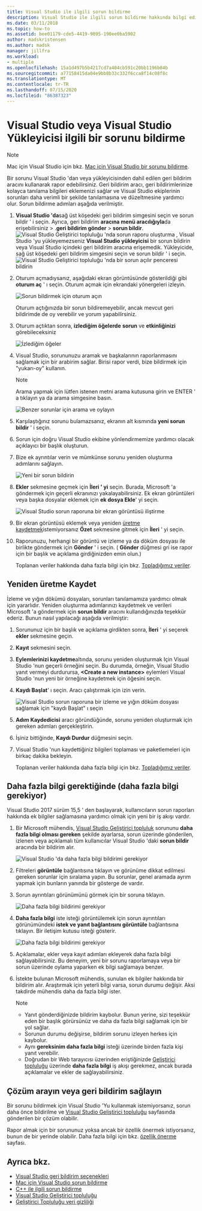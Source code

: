 ```yaml
---
title: Visual Studio ile ilgili sorun bildirme
description: Visual Studio ile ilgili sorun bildirme hakkında bilgi edinin
ms.date: 03/11/2018
ms.topic: how-to
ms.assetid: bee01179-cde5-4419-9095-190ee0ba5902
author: madskristensen
ms.author: madsk
manager: jillfra
ms.workload:
- multiple
ms.openlocfilehash: 15a1d497b5b4217cd7a404cb591c20bb1196b04b
ms.sourcegitcommit: a77158415da04e9bb8b33c332f6cca8f14c08f8c
ms.translationtype: MT
ms.contentlocale: tr-TR
ms.lasthandoff: 07/15/2020
ms.locfileid: "86387323"
---
```

# <a name="how-to-report-a-problem-with-visual-studio-or-visual-studio-installer"></a>Visual Studio veya Visual Studio Yükleyicisi ilgili bir sorunu bildirme

> [!NOTE]
> Mac için Visual Studio için bkz. [Mac için Visual Studio bir sorunu bildirme](/visualstudio/mac/report-a-problem).

Bir sorunu Visual Studio 'dan veya yükleyicisinden dahil edilen geri bildirim aracını kullanarak rapor edebilirsiniz. Geri bildirim aracı, geri bildirimlerinize kolayca tanılama bilgileri eklemenizi sağlar ve Visual Studio ekiplerinin sorunları daha verimli bir şekilde tanılamasına ve düzeltmesine yardımcı olur. Sorun bildirme adımları aşağıda verilmiştir.

1. **Visual Studio 'da**sağ üst köşedeki geri bildirim simgesini seçin ve sorun bildir ' i seçin. Ayrıca, geri bildirim **aracına menü aracılığıyla**da erişebilirsiniz  >  .**geri bildirim gönder**  >  **sorun bildir**.
![Visual Studio Geliştirici topluluğu 'nda sorun raporu oluşturma ](media/vsfeedbackentry.png) , Visual Studio 'yu yükleyemezseniz **Visual Studio yükleyicisi** bir sorun bildirin veya Visual Studio içindeki geri bildirim aracına erişemedik.  Yükleyicide, sağ üst köşedeki geri bildirim simgesini seçin ve sorun bildir ' i seçin.
![Visual Studio Geliştirici topluluğu 'nda bir sorun açılır penceresi bildirin](media/installer.png)

1. Oturum açmadıysanız, aşağıdaki ekran görüntüsünde gösterildiği gibi **oturum aç** ' ı seçin. Oturum açmak için ekrandaki yönergeleri izleyin.

   ![Sorun bildirmek için oturum açın](../ide/media/sign-in-new-ux.png)

   Oturum açtığınızda bir sorun bildiremeyebilir, ancak mevcut geri bildirimde de oy verebilir ve yorum yapabilirsiniz.

1. Oturum açtıktan sonra, **izlediğim öğelerde** **sorun** ve **etkinliğinizi** görebileceksiniz

   ![İzlediğim öğeler](../ide/media/items-i-follow.png)

1. Visual Studio, sorununuzu aramak ve başkalarının raporlanmasını sağlamak için bir arabirim sağlar. Birisi rapor verdi, bize bildirmek için "yukarı-oy" kullanın.
   > [!NOTE]
   > Arama yapmak için lütfen istenen metni arama kutusuna girin ve ENTER ' a tıklayın ya da arama simgesine basın.

   ![Benzer sorunlar için arama ve oylayın](../ide/media/search-and-vote.png)

1. Karşılaştığınız sorunu bulamazsanız, ekranın alt kısmında **yeni sorun bildir** ' i seçin.

1. Sorun için doğru Visual Studio ekibine yönlendirmemize yardımcı olacak açıklayıcı bir başlık oluşturun.

1. Bize ek ayrıntılar verin ve mümkünse sorunu yeniden oluşturma adımlarını sağlayın.

   ![Yeni bir sorun bildirin](../ide/media/report-new-problem.png)

1. **Ekler** sekmesine geçmek için **İleri ' yi** seçin. Burada, Microsoft 'a göndermek için geçerli ekranınızı yakalayabilirsiniz. Ek ekran görüntüleri veya başka dosyalar eklemek için **ek dosya Ekle**' yi seçin.

   ![Visual Studio sorun raporuna bir ekran görüntüsü iliştirme](media/report-a-problem-screenshot.png)

1. Bir ekran görüntüsü eklemek veya yeniden [üretme kaydetmek](#record-a-repro)istemiyorsanız **Özet** sekmesine gitmek için **İleri** ' yi seçin.

1. Raporunuzu, herhangi bir görüntü ve izleme ya da döküm dosyası ile birlikte göndermek için **Gönder** ' i seçin. ( **Gönder** düğmesi gri ise rapor için bir başlık ve açıklama girdiğinizden emin olun.)

   Toplanan veriler hakkında daha fazla bilgi için bkz. [Topladığımız veriler](developer-community-privacy.md#data-we-collect).

## <a name="record-a-repro"></a>Yeniden üretme Kaydet

İzleme ve yığın dökümü dosyaları, sorunları tanılamamıza yardımcı olmak için yararlıdır. Yeniden oluşturma adımlarınızı kaydetmek ve verileri Microsoft 'a göndermek için **sorun bildir** aracını kullandığınızda teşekkür ederiz. Bunun nasıl yapılacağı aşağıda verilmiştir:

1. Sorununuz için bir başlık ve açıklama girdikten sonra, **İleri** ' yi seçerek **ekler** sekmesine geçin.

1. **Kayıt** sekmesini seçin.

1. **Eylemlerinizi kaydetme**altında, sorunu yeniden oluşturmak Için Visual Studio 'nun geçerli örneğini seçin. Bu durumda, örneğin, Visual Studio yanıt vermeyi durdurursa, **\<Create a new instance>** eylemleri Visual Studio 'nun yeni bir örneğine kaydetmek için öğesini seçin.

1. **Kaydı Başlat**' ı seçin. Aracı çalıştırmak için izin verin.

   ![Visual Studio sorun raporuna bir izleme ve yığın döküm dosyası sağlamak için "kaydı Başlat" ı seçin](../ide/media/record-dialog-box.png)

1. **Adım Kaydedicisi** aracı göründüğünde, sorunu yeniden oluşturmak için gereken adımları gerçekleştirin.

1. İşiniz bittiğinde, **Kaydı Durdur** düğmesini seçin.

1. Visual Studio 'nun kaydettiğiniz bilgileri toplaması ve paketlemeleri için birkaç dakika bekleyin.

   Toplanan veriler hakkında daha fazla bilgi için bkz. [Topladığımız veriler](developer-community-privacy.md#data-we-collect).

## <a name="when-further-information-is-needed-need-more-info"></a>Daha fazla bilgi gerektiğinde (daha fazla bilgi gerekiyor)

Visual Studio 2017 sürüm 15,5 ' den başlayarak, kullanıcıların sorun raporları hakkında ek bilgiler sağlamasına yardımcı olmak için yeni bir iş akışı vardır.

1. Bir Microsoft mühendis, [Visual Studio Geliştirici topluluk](https://developercommunity.visualstudio.com/) sorununu **daha fazla bilgi olması gereken** şekilde ayarlarsa, sorun üzerinde gönderilen, izlenen veya açıklamalı tüm kullanıcılar Visual Studio 'daki **sorun bildir** aracında bir bildirim alır.

   ![Visual Studio 'da daha fazla bilgi bildirimi gerekiyor](../ide/media/nmi-notification.png)

1. Filtreleri **görüntüle** bağlantısına tıklayın ve görünüme dikkat edilmesi gereken sorunlar için sıralama yapın. Bu sorunlar, genel aramada ayrım yapmak için bunların yanında bir gösterge de vardır.

1. Sorun ayrıntıları görünümünü görmek için bir soruna tıklayın.

   ![Daha fazla bilgi bildirimi gerekiyor](../ide/media/nmi-details-view.png)

1. **Daha fazla bilgi** iste isteği görüntülemek için sorun ayrıntıları görünümündeki **istek ve yanıt bağlantısını görüntüle** bağlantısına tıklayın. Bir iletişim kutusu isteği gösterir.

   ![Daha fazla bilgi bildirimi gerekiyor](../ide/media/nmi-request.png)

1. Açıklamalar, ekler veya kayıt adımları ekleyerek daha fazla bilgi sağlayabilirsiniz. Bu deneyim, yeni bir sorunu raporlamaya veya bir sorun üzerinde oylama yaparken ek bilgi sağlamaya benzer.

1. İstekte bulunan Microsoft mühendis, sunulan ek bilgiler hakkında bir bildirim alır. Araştırmak için yeterli bilgi varsa, sorun durumu değişir. Aksi takdirde mühendis daha da fazla bilgi ister.

   > [!NOTE]
   > * Yanıt gönderdiğinizde bildirim kaybolur. Bunun yerine, sizi teşekkür eden bir başlık görürsünüz ve daha da fazla bilgi sağlamak için bir yol sağlar.
   > * Sorunun durumu değişirse, bildirim sorunu izleyen herkes için kaybolur.
   > * Aynı **gereksinim daha fazla bilgi** isteği üzerinde birden fazla kişi yanıt verebilir.
   > * Doğrudan bir Web tarayıcısı üzerinden eriştiğinizde [Geliştirici topluluğu](https://developercommunity.visualstudio.com/) üzerinde **daha fazla bilgi** iş akışı gerekmez, ancak burada açıklamalar ve ekler de sağlayabilirsiniz.

## <a name="search-for-solutions-or-provide-feedback"></a>Çözüm arayın veya geri bildirim sağlayın

Bir sorunu bildirmek için Visual Studio 'Yu kullanmak istemiyorsanız, sorun daha önce bildirilme ve [Visual Studio Geliştirici topluluğu](https://developercommunity.visualstudio.com/) sayfasında gönderilen bir çözüm olabilir.

Rapor almak için bir sorununuz yoksa ancak bir özellik önermek istiyorsanız, bunun de bir yerinde olabilir. Daha fazla bilgi için bkz. [özellik önerme](https://developercommunity.visualstudio.com/content/idea/post.html?space=8) sayfası.

## <a name="see-also"></a>Ayrıca bkz.

* [Visual Studio geri bildirim seçenekleri](../ide/feedback-options.md)
* [Mac için Visual Studio sorun bildirme](/visualstudio/mac/report-a-problem)
* [C++ ile ilgili sorun bildirme](/cpp/how-to-report-a-problem-with-the-visual-cpp-toolset)
* [Visual Studio Geliştirici topluluğu](https://developercommunity.visualstudio.com/)
* [Geliştirici Topluluğu veri gizliliği](developer-community-privacy.md)
